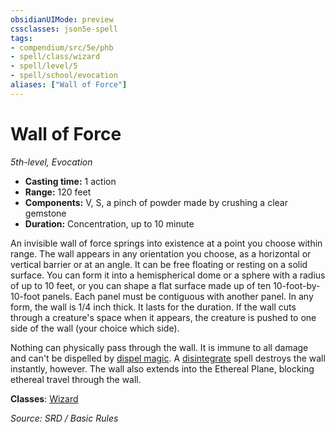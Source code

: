 ```yaml
---
obsidianUIMode: preview
cssclasses: json5e-spell
tags:
- compendium/src/5e/phb
- spell/class/wizard
- spell/level/5
- spell/school/evocation
aliases: ["Wall of Force"]
---
```

# Wall of Force
*5th-level, Evocation*  

- **Casting time:** 1 action
- **Range:** 120 feet
- **Components:** V, S, a pinch of powder made by crushing a clear gemstone
- **Duration:** Concentration, up to 10 minute

An invisible wall of force springs into existence at a point you choose within range. The wall appears in any orientation you choose, as a horizontal or vertical barrier or at an angle. It can be free floating or resting on a solid surface. You can form it into a hemispherical dome or a sphere with a radius of up to 10 feet, or you can shape a flat surface made up of ten 10-foot-by-10-foot panels. Each panel must be contiguous with another panel. In any form, the wall is 1/4 inch thick. It lasts for the duration. If the wall cuts through a creature's space when it appears, the creature is pushed to one side of the wall (your choice which side).

Nothing can physically pass through the wall. It is immune to all damage and can't be dispelled by [dispel magic](dispel-magic.md). A [disintegrate](disintegrate.md) spell destroys the wall instantly, however. The wall also extends into the Ethereal Plane, blocking ethereal travel through the wall.

**Classes**: [Wizard](wizard.md)

*Source: SRD / Basic Rules*